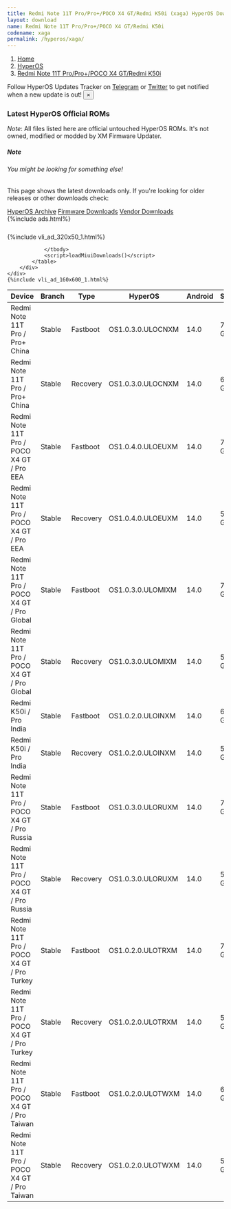 ```yaml
---
title: Redmi Note 11T Pro/Pro+/POCO X4 GT/Redmi K50i (xaga) HyperOS Downloads
layout: download
name: Redmi Note 11T Pro/Pro+/POCO X4 GT/Redmi K50i
codename: xaga
permalink: /hyperos/xaga/
---
```

<nav aria-label="breadcrumb">
    <ol class="breadcrumb">
        <li class="breadcrumb-item"><a href="/">Home</a></li>
        <li class="breadcrumb-item"><a href="/hyperos/">HyperOS</a></li>
        <li class="breadcrumb-item active" aria-current="page"><a href="/hyperos/xaga/">Redmi Note 11T Pro/Pro+/POCO X4 GT/Redmi K50i</a></li>
    </ol>
</nav>
<div class="alert alert-primary alert-dismissible fade show" role="alert">
    Follow HyperOS Updates Tracker on <a href="https://t.me/MIUIUpdatesTracker" class="alert-link">Telegram</a>
     or <a href="https://twitter.com/MiFwUpdater" class="alert-link">Twitter</a> to get notified when a new update is out!
    <button type="button" class="close" data-dismiss="alert" aria-label="Close">
        <span aria-hidden="true">&times;</span>
    </button>
</div>

### Latest HyperOS Official ROMs
*Note*: All files listed here are official untouched HyperOS ROMs. It's not owned, modified or modded by XM Firmware Updater.
<div class="card">
  <div class="card-body">
    <h5 class="card-title">Note</h5>
    <h6 class="card-subtitle mb-2 text-muted">You might be looking for something else!</h6>
    <p class="card-text">This page shows the latest downloads only.
     If you're looking for older releases or other downloads check:</p>
    <a href="/archive/hyperos/xaga/" class="card-link">HyperOS Archive</a>
    <a href="/firmware/xaga/" class="card-link">Firmware Downloads</a>
    <a href="/vendor/xaga/" class="card-link">Vendor Downloads</a>
  </div>
</div>
{%include ads.html%}
<div class="row justify-content-center">
    <div class="col-10">
        <div class="table-responsive-md" style="margin-top: 25px;">
            {%include vli_ad_320x50_1.html%}
            <table id="miui" class="display dt-responsive nowrap compact table table-striped table-hover table-sm">
                <thead class="thead-dark">
                    <tr>
                        <th data-ref="device">Device</th>
                        <th data-ref="branch">Branch</th>
                        <th data-ref="type">Type</th>
                        <th data-ref="miui">HyperOS</th>
                        <th data-ref="android">Android</th>
                        <th data-ref="size">Size</th>
                        <th data-ref="size">Date</th>
                        <th data-ref="link">Link</th>
                    </tr>
                </thead>
                <tbody>
                <tr><td>Redmi Note 11T Pro / Pro+ China</td><td>Stable</td><td>Fastboot</td><td>OS1.0.3.0.ULOCNXM</td><td>14.0</td><td>7.2 GB</td><td>2024-07-18</td><td><a href="/hyperos/xaga/stable/OS1.0.3.0.ULOCNXM/">Download</a></td></tr>
<tr><td>Redmi Note 11T Pro / Pro+ China</td><td>Stable</td><td>Recovery</td><td>OS1.0.3.0.ULOCNXM</td><td>14.0</td><td>6.0 GB</td><td>2024-07-30</td><td><a href="/hyperos/xaga/stable/OS1.0.3.0.ULOCNXM/">Download</a></td></tr>
<tr><td>Redmi Note 11T Pro / POCO X4 GT / Pro EEA</td><td>Stable</td><td>Fastboot</td><td>OS1.0.4.0.ULOEUXM</td><td>14.0</td><td>7.2 GB</td><td>2024-07-24</td><td><a href="/hyperos/xaga/stable/OS1.0.4.0.ULOEUXM/">Download</a></td></tr>
<tr><td>Redmi Note 11T Pro / POCO X4 GT / Pro EEA</td><td>Stable</td><td>Recovery</td><td>OS1.0.4.0.ULOEUXM</td><td>14.0</td><td>5.3 GB</td><td>2024-08-08</td><td><a href="/hyperos/xaga/stable/OS1.0.4.0.ULOEUXM/">Download</a></td></tr>
<tr><td>Redmi Note 11T Pro / POCO X4 GT / Pro Global</td><td>Stable</td><td>Fastboot</td><td>OS1.0.3.0.ULOMIXM</td><td>14.0</td><td>7.5 GB</td><td>2024-07-24</td><td><a href="/hyperos/xaga/stable/OS1.0.3.0.ULOMIXM/">Download</a></td></tr>
<tr><td>Redmi Note 11T Pro / POCO X4 GT / Pro Global</td><td>Stable</td><td>Recovery</td><td>OS1.0.3.0.ULOMIXM</td><td>14.0</td><td>5.3 GB</td><td>2024-08-08</td><td><a href="/hyperos/xaga/stable/OS1.0.3.0.ULOMIXM/">Download</a></td></tr>
<tr><td>Redmi K50i / Pro India</td><td>Stable</td><td>Fastboot</td><td>OS1.0.2.0.ULOINXM</td><td>14.0</td><td>6.5 GB</td><td>2024-06-27</td><td><a href="/hyperos/xaga/stable/OS1.0.2.0.ULOINXM/">Download</a></td></tr>
<tr><td>Redmi K50i / Pro India</td><td>Stable</td><td>Recovery</td><td>OS1.0.2.0.ULOINXM</td><td>14.0</td><td>5.3 GB</td><td>2024-07-10</td><td><a href="/hyperos/xaga/stable/OS1.0.2.0.ULOINXM/">Download</a></td></tr>
<tr><td>Redmi Note 11T Pro / POCO X4 GT / Pro Russia</td><td>Stable</td><td>Fastboot</td><td>OS1.0.3.0.ULORUXM</td><td>14.0</td><td>7.2 GB</td><td>2024-07-24</td><td><a href="/hyperos/xaga/stable/OS1.0.3.0.ULORUXM/">Download</a></td></tr>
<tr><td>Redmi Note 11T Pro / POCO X4 GT / Pro Russia</td><td>Stable</td><td>Recovery</td><td>OS1.0.3.0.ULORUXM</td><td>14.0</td><td>5.3 GB</td><td>2024-08-08</td><td><a href="/hyperos/xaga/stable/OS1.0.3.0.ULORUXM/">Download</a></td></tr>
<tr><td>Redmi Note 11T Pro / POCO X4 GT / Pro Turkey</td><td>Stable</td><td>Fastboot</td><td>OS1.0.2.0.ULOTRXM</td><td>14.0</td><td>7.1 GB</td><td>2024-07-19</td><td><a href="/hyperos/xaga/stable/OS1.0.2.0.ULOTRXM/">Download</a></td></tr>
<tr><td>Redmi Note 11T Pro / POCO X4 GT / Pro Turkey</td><td>Stable</td><td>Recovery</td><td>OS1.0.2.0.ULOTRXM</td><td>14.0</td><td>5.3 GB</td><td>2024-08-03</td><td><a href="/hyperos/xaga/stable/OS1.0.2.0.ULOTRXM/">Download</a></td></tr>
<tr><td>Redmi Note 11T Pro / POCO X4 GT / Pro Taiwan</td><td>Stable</td><td>Fastboot</td><td>OS1.0.2.0.ULOTWXM</td><td>14.0</td><td>6.7 GB</td><td>2024-07-19</td><td><a href="/hyperos/xaga/stable/OS1.0.2.0.ULOTWXM/">Download</a></td></tr>
<tr><td>Redmi Note 11T Pro / POCO X4 GT / Pro Taiwan</td><td>Stable</td><td>Recovery</td><td>OS1.0.2.0.ULOTWXM</td><td>14.0</td><td>5.2 GB</td><td>2024-08-03</td><td><a href="/hyperos/xaga/stable/OS1.0.2.0.ULOTWXM/">Download</a></td></tr>

                </tbody>
                <script>loadMiuiDownloads()</script>
            </table>
        </div>
    </div>
    {%include vli_ad_160x600_1.html%}
</div>
